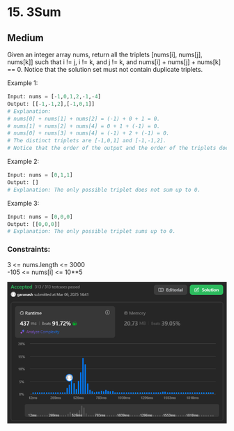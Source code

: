 # 15. 3Sum
## Medium

Given an integer array nums, return all the triplets [nums[i], nums[j], nums[k]] such that i != j, i != k, and j != k, and nums[i] + nums[j] + nums[k] == 0.
Notice that the solution set must not contain duplicate triplets.

 

Example 1:
```python
Input: nums = [-1,0,1,2,-1,-4]
Output: [[-1,-1,2],[-1,0,1]]
# Explanation: 
# nums[0] + nums[1] + nums[2] = (-1) + 0 + 1 = 0.
# nums[1] + nums[2] + nums[4] = 0 + 1 + (-1) = 0.
# nums[0] + nums[3] + nums[4] = (-1) + 2 + (-1) = 0.
# The distinct triplets are [-1,0,1] and [-1,-1,2].
# Notice that the order of the output and the order of the triplets does not matter.
```

Example 2:
```python
Input: nums = [0,1,1]
Output: []
# Explanation: The only possible triplet does not sum up to 0.
```

Example 3:
```python
Input: nums = [0,0,0]
Output: [[0,0,0]]
# Explanation: The only possible triplet sums up to 0.
```

### Constraints:

3 <= nums.length <= 3000  
-105 <= nums[i] <= 10**5

![img.png](../result_img/img15.png)